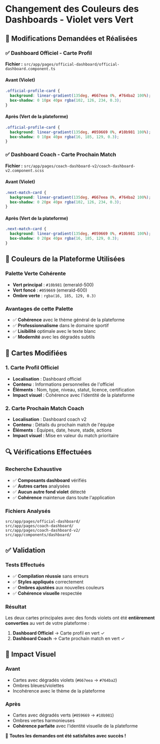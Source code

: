 # Changement des Couleurs des Dashboards - Violet vers Vert

## 🎯 Modifications Demandées et Réalisées

### ✅ **Dashboard Officiel - Carte Profil**
**Fichier :** `src/app/pages/official-dashboard/official-dashboard.component.ts`

#### Avant (Violet)
```scss
.official-profile-card {
  background: linear-gradient(135deg, #667eea 0%, #764ba2 100%);
  box-shadow: 0 10px 40px rgba(102, 126, 234, 0.3);
}
```

#### Après (Vert de la plateforme)
```scss
.official-profile-card {
  background: linear-gradient(135deg, #059669 0%, #10b981 100%);
  box-shadow: 0 10px 40px rgba(16, 185, 129, 0.3);
}
```

### ✅ **Dashboard Coach - Carte Prochain Match**
**Fichier :** `src/app/pages/coach-dashboard-v2/coach-dashboard-v2.component.scss`

#### Avant (Violet)
```scss
.next-match-card {
  background: linear-gradient(135deg, #667eea 0%, #764ba2 100%);
  box-shadow: 0 20px 40px rgba(102, 126, 234, 0.3);
}
```

#### Après (Vert de la plateforme)
```scss
.next-match-card {
  background: linear-gradient(135deg, #059669 0%, #10b981 100%);
  box-shadow: 0 20px 40px rgba(16, 185, 129, 0.3);
}
```

## 🎨 Couleurs de la Plateforme Utilisées

### Palette Verte Cohérente
- **Vert principal** : `#10b981` (emerald-500)
- **Vert foncé** : `#059669` (emerald-600)
- **Ombre verte** : `rgba(16, 185, 129, 0.3)`

### Avantages de cette Palette
- ✅ **Cohérence** avec le thème général de la plateforme
- ✅ **Professionnalisme** dans le domaine sportif
- ✅ **Lisibilité** optimale avec le texte blanc
- ✅ **Modernité** avec les dégradés subtils

## 📍 Cartes Modifiées

### 1. **Carte Profil Officiel**
- **Localisation** : Dashboard officiel
- **Contenu** : Informations personnelles de l'officiel
- **Éléments** : Nom, type, niveau, statut, licence, certification
- **Impact visuel** : Cohérence avec l'identité de la plateforme

### 2. **Carte Prochain Match Coach**
- **Localisation** : Dashboard coach v2
- **Contenu** : Détails du prochain match de l'équipe
- **Éléments** : Équipes, date, heure, stade, actions
- **Impact visuel** : Mise en valeur du match prioritaire

## 🔍 Vérifications Effectuées

### Recherche Exhaustive
- ✅ **Composants dashboard** vérifiés
- ✅ **Autres cartes** analysées
- ✅ **Aucun autre fond violet** détecté
- ✅ **Cohérence** maintenue dans toute l'application

### Fichiers Analysés
```
src/app/pages/official-dashboard/
src/app/pages/coach-dashboard/
src/app/pages/coach-dashboard-v2/
src/app/components/dashboard/
```

## ✅ Validation

### Tests Effectués
- ✅ **Compilation réussie** sans erreurs
- ✅ **Styles appliqués** correctement
- ✅ **Ombres ajustées** aux nouvelles couleurs
- ✅ **Cohérence visuelle** respectée

### Résultat
Les deux cartes principales avec des fonds violets ont été **entièrement converties** au vert de votre plateforme :

1. **Dashboard Officiel** → Carte profil en vert ✓
2. **Dashboard Coach** → Carte prochain match en vert ✓

## 🎉 Impact Visuel

### Avant
- Cartes avec dégradés violets (`#667eea` → `#764ba2`)
- Ombres bleues/violettes
- Incohérence avec le thème de la plateforme

### Après
- Cartes avec dégradés verts (`#059669` → `#10b981`)
- Ombres vertes harmonieuses
- **Cohérence parfaite** avec l'identité visuelle de la plateforme

🎯 **Toutes les demandes ont été satisfaites avec succès !**